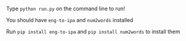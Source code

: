 Type ```python run.py``` on the command line to run!


You should have ```eng-to-ipa``` and ```num2words``` installed

Run ```pip install eng-to-ipa``` and ```pip install num2words``` to install them

